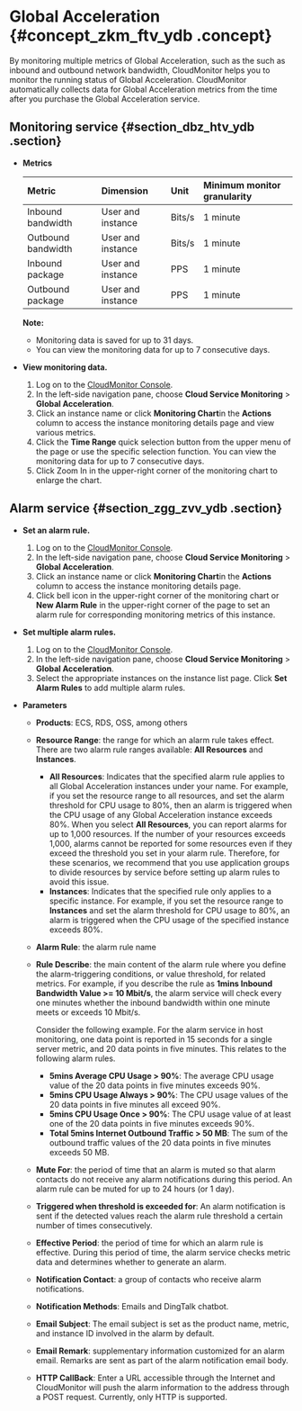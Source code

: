 # Global Acceleration {#concept_zkm_ftv_ydb .concept}

By monitoring multiple metrics of Global Acceleration, such as the such as inbound and outbound network bandwidth, CloudMonitor helps you to monitor the running status of Global Acceleration. CloudMonitor automatically collects data for Global Acceleration metrics from the time after you purchase the Global Acceleration service.

## Monitoring service {#section_dbz_htv_ydb .section}

-   **Metrics**

    |Metric|Dimension|Unit|Minimum monitor granularity|
    |:-----|:--------|:---|:--------------------------|
    |Inbound bandwidth|User and instance|Bits/s|1 minute|
    |Outbound bandwidth|User and instance|Bits/s|1 minute|
    |Inbound package|User and instance|PPS|1 minute|
    |Outbound package|User and instance|PPS|1 minute|

    **Note:** 

    -   Monitoring data is saved for up to 31 days.
    -   You can view the monitoring data for up to 7 consecutive days.
-   **View monitoring data.**
    1.  Log on to the [CloudMonitor Console](https://partners-intl.console.aliyun.com/#/cms).
    2.  In the left-side navigation pane, choose **Cloud Service Monitoring** \> **Global Acceleration**.
    3.  Click an instance name or click **Monitoring Chart**in the **Actions** column to access the instance monitoring details page and view various metrics.
    4.  Click the **Time Range** quick selection button from the upper menu of the page or use the specific selection function. You can view the monitoring data for up to 7 consecutive days.
    5.  Click Zoom In in the upper-right corner of the monitoring chart to enlarge the chart.

## Alarm service {#section_zgg_zvv_ydb .section}

-   **Set an alarm rule.**
    1.  Log on to the [CloudMonitor Console](https://partners-intl.console.aliyun.com/#/cms).
    2.  In the left-side navigation pane, choose **Cloud Service Monitoring** \> **Global Acceleration**.
    3.  Click an instance name or click **Monitoring Chart**in the **Actions** column to access the instance monitoring details page.
    4.  Click bell icon in the upper-right corner of the monitoring chart or **New Alarm Rule** in the upper-right corner of the page to set an alarm rule for corresponding monitoring metrics of this instance.

-   **Set multiple alarm rules.**
    1.  Log on to the [CloudMonitor Console](https://partners-intl.console.aliyun.com/#/cms).
    2.  In the left-side navigation pane, choose **Cloud Service Monitoring** \> **Global Acceleration**.
    3.  Select the appropriate instances on the instance list page. Click **Set Alarm Rules** to add multiple alarm rules.
-   **Parameters**
    -   **Products**: ECS, RDS, OSS, among others
    -   **Resource Range**: the range for which an alarm rule takes effect. There are two alarm rule ranges available: **All Resources** and **Instances**.
        -   **All Resources**: Indicates that the specified alarm rule applies to all Global Acceleration instances under your name. For example, if you set the resource range to all resources, and set the alarm threshold for CPU usage to 80%, then an alarm is triggered when the CPU usage of any Global Acceleration instance exceeds 80%. When you select **All Resources**, you can report alarms for up to 1,000 resources. If the number of your resources exceeds 1,000, alarms cannot be reported for some resources even if they exceed the threshold you set in your alarm rule. Therefore, for these scenarios, we recommend that you use application groups to divide resources by service before setting up alarm rules to avoid this issue.
        -   **Instances**: Indicates that the specified rule only applies to a specific instance. For example, if you set the resource range to **Instances** and set the alarm threshold for CPU usage to 80%, an alarm is triggered when the CPU usage of the specified instance exceeds 80%.
    -   **Alarm Rule**: the alarm rule name
    -   **Rule Describe**: the main content of the alarm rule where you define the alarm-triggering conditions, or value threshold, for related metrics. For example, if you describe the rule as **1mins Inbound Bandwidth Value \>= 10 Mbit/s**, the alarm service will check every one minutes whether the inbound bandwidth within one minute meets or exceeds 10 Mbit/s.

        Consider the following example. For the alarm service in host monitoring, one data point is reported in 15 seconds for a single server metric, and 20 data points in five minutes. This relates to the following alarm rules.

        -   **5mins Average CPU Usage \> 90%**: The average CPU usage value of the 20 data points in five minutes exceeds 90%.
        -   **5mins CPU Usage Always \> 90%**: The CPU usage values of the 20 data points in five minutes all exceed 90%.
        -   **5mins CPU Usage Once \> 90%**: The CPU usage value of at least one of the 20 data points in five minutes exceeds 90%.
        -   **Total 5mins Internet Outbound Traffic \> 50 MB**: The sum of the outbound traffic values of the 20 data points in five minutes exceeds 50 MB.
    -   **Mute For**: the period of time that an alarm is muted so that alarm contacts do not receive any alarm notifications during this period. An alarm rule can be muted for up to 24 hours \(or 1 day\).
    -   **Triggered when threshold is exceeded for**: An alarm notification is sent if the detected values reach the alarm rule threshold a certain number of times consecutively.
    -   **Effective Period**: the period of time for which an alarm rule is effective. During this period of time, the alarm service checks metric data and determines whether to generate an alarm.
    -   **Notification Contact**: a group of contacts who receive alarm notifications.
    -   **Notification Methods**: Emails and DingTalk chatbot.
    -   **Email Subject**: The email subject is set as the product name, metric, and instance ID involved in the alarm by default.
    -   **Email Remark**: supplementary information customized for an alarm email. Remarks are sent as part of the alarm notification email body.
    -    **HTTP CallBack**: Enter a URL accessible through the Internet and CloudMonitor will push the alarm information to the address through a POST request. Currently, only HTTP is supported.

